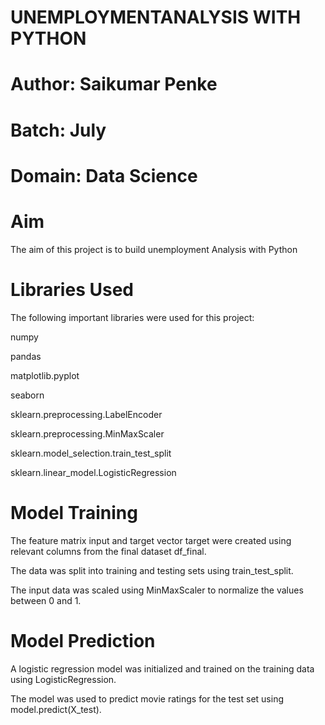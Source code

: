 # UNEMPLOYMENTANALYSIS WITH PYTHON

# Author: Saikumar Penke

# Batch: July

# Domain: Data Science

# Aim

The aim of this project is to build unemployment Analysis with Python


# Libraries Used

The following important libraries were used for this project:

numpy

pandas

matplotlib.pyplot

seaborn

sklearn.preprocessing.LabelEncoder

sklearn.preprocessing.MinMaxScaler

sklearn.model_selection.train_test_split

sklearn.linear_model.LogisticRegression

# Model Training

The feature matrix input and target vector target were created using relevant columns from the final dataset df_final.

The data was split into training and testing sets using train_test_split.

The input data was scaled using MinMaxScaler to normalize the values between 0 and 1.

# Model Prediction

A logistic regression model was initialized and trained on the training data using LogisticRegression.

The model was used to predict movie ratings for the test set using model.predict(X_test).
